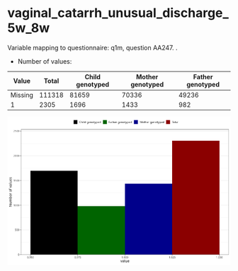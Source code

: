 # vaginal_catarrh_unusual_discharge_5w_8w
Variable mapping to questionnaire: q1m, question AA247.
.
- Number of values:

| Value | Total | Child genotyped | Mother genotyped | Father genotyped |
| ----- | ----- | --------------- | ---------------- | ---------------- |
| Missing | 111318 | 81659 | 70336 | 49236 |
| 1 | 2305 | 1696 | 1433 |982 |



![](vaginal_catarrh_unusual_discharge_5w_8w_n.png)



